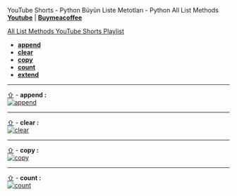YouTube Shorts - Python Büyün Liste Metotları - Python All List Methods **[Youtube](https://www.youtube.com/@umtsn)** | **[Buymeacoffee](https://www.buymeacoffee.com/umitsen)** 

[All List Methods YouTube Shorts Playlist](https://www.youtube.com/playlist?list=PLWmM3tw4zswagGkzu5NRppWn4Ym9-EcOJ)

- <a href="#web-append" id="web-toc-append">**append**</a>
- <a href="#web-clear" id="web-toc-clear">**clear**</a>
- <a href="#web-copy" id="web-toc-copy">**copy**</a>
- <a href="#web-count" id="web-toc-count">**count**</a>
- [**extend**](https://youtube.com/shorts/hMyZqE3tjTs?feature=share)

---
<a href="#web-toc-append"><span>&#8679;</span></a> - <span id = "web-append">**append :**</span><br>
[![append](https://img.youtube.com/vi/Ql9j02127T0/0.jpg)](https://youtube.com/shorts/Ql9j02127T0 "append")
<br>

---
<a href="#web-toc-clear"><span>&#8679;</span></a> - <span id = "web-clear">**clear :**</span><br>
[![clear](https://img.youtube.com/vi/ke9hPrGhEgs/0.jpg)](https://youtube.com/shorts/ke9hPrGhEgs "clear")
<br>

---
<a href="#web-toc-copy"><span>&#8679;</span></a> - <span id = "web-copy">**copy :**</span><br>
[![copy](https://img.youtube.com/vi/np6jJkVDG6M/0.jpg)](https://youtube.com/shorts/np6jJkVDG6M "copy")
<br>

---
<a href="#web-toc-count"><span>&#8679;</span></a> - <span id = "web-count">**count :**</span><br>
[![count](https://img.youtube.com/vi/0qIval7w9GE/0.jpg)](https://youtube.com/shorts/0qIval7w9GE "count")
<br>
